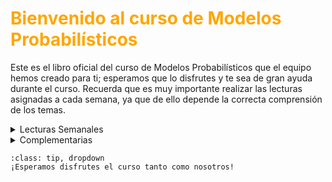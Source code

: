 # <span style="color:#ffa600; font-weight: bold;">Bienvenido al curso de Modelos Probabilísticos</span>

Este es el libro oficial del curso de Modelos Probabilísticos que el equipo hemos creado para ti; esperamos que lo disfrutes y te sea de gran ayuda durante el curso. Recuerda que es muy importante realizar las lecturas asignadas a cada semana, ya que de ello depende la correcta comprensión de los temas. 


<details>
<summary>Lecturas Semanales</summary>

## <i class="fas fa-concierge-bell" style="color:#A62465"></i> [Módulo 1: Introducción](Modulo1.md)

## <i class="fas fa-object-ungroup" style="color:#008380"></i> [Módulo 2: De un sistema real a un modelo](Modulo2.md)

## <i class="fas fa-pen-ruler" style="color:#E57231"></i> [Módulo 3: Medir el sistema a través del modelo](Modulo3.md)

## <i class="fas fa-lightbulb" style="color:#4F8F1E"></i> [Módulo 4: Toma de decisiones para mejorar el sistema](Modulo4.md)

</details>

<details>
<summary>Complementarias</summary>

## <i class="fas fa-lightbulb" style="color:#4F8F1E"></i> [Complementaria 1: Introducción a Python](Complementaria1.ipynb)

## <i class="fas fa-lightbulb" style="color:#4F8F1E"></i> [Complementaria 2: Álgebra Lineal en Python](Complementaria2.ipynb)

</details>



```{admonition} Haz click acá!
:class: tip, dropdown
¡Esperamos disfrutes el curso tanto como nosotros!
```